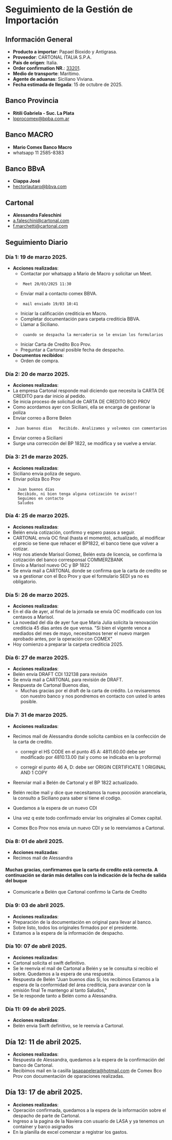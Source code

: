 # Seguimiento de la Gestión de Importación

## Información General
- **Producto a importar**: Papael Bioxido y Antigrasa.
- **Proveedor**: CARTONAL ITALIA S.P.A.
- **País de origen**: Italia.
- **Order confirmation NR.**: [33201](/doc/OC%2033201.pdf).
- **Medio de transporte**: Marítimo.
- **Agente de aduanas**: Siciliano Viviana.
- **Fecha estimada de llegada**: 15 de octubre de 2025.



## Banco Provincia
- **Ritili Gabriela - Suc. La Plata**
- lpprocomex@bpba.com.ar
## Banco MACRO
- **Mario Comex Banco Macro**
- whatsapp 11 2585-8383
## Banco BBvA
- **Ciappa José**
- hectorlautaro@bbva.com
## Cartonal
- **Alessandra Faleschini**
- a.faleschini@cartonal.com
- f.marchetti@cartonal.com


## Seguimiento Diario

### Día 1: 19 de marzo 2025.
- **Acciones realizadas**:
  - Contactar por whatsapp a Mario de Macro y solicitar un Meet.
  -      Meet 20/03/2025 11:30
  - Enviar mail a contacto comex BBVA.
  -      mail enviado 19/03 10:41
  - Iniciar la calificación crediticia en Macro.
  - Completar documentación para carpeta crediticia BBVA.
  - Llamar a Siciliano.
  -      cuando se despacha la mercaderia se le envian los formularios
  - Iniciar Carta de Credito Bco Prov.
  - Preguntar a Cartonal posible fecha de despacho.
- **Documentos recibidos**:
  - Orden de compra.

### Día 2: 20 de marzo 2025.
- **Acciones realizadas**:
 - La empresa Cartonal responde mail diciendo que necesita la CARTA DE CREDITO para dar inicio al pedido.
 - Se inicia proceso de solicitud de CARTA DE CREDITO BCO PROV
 - Como acordamos ayer con Siciliani, ella se encarga de gestionar la poliza
 - Enviar correo a Borre Belen  
 -      Juan buenos días   Recibido. Analizamos y volvemos con comentarios
 - Enviar correo a Siciliani 
 - Surge una corrección del BP 1822, se modifica y se vuelve a enviar.

### Día 3: 21 de marzo 2025.
- **Acciones realizadas**:
 - Siciliano envia poliza de seguro.
 - Enviar poliza Bco Prov
 -       Juan buenos días
         Recibido, ni bien tenga alguna cotización te aviso!!
         Seguimos en contacto
         Saludos

### Día 4: 25 de marzo 2025.
- **Acciones realizadas**:
 - Belén envia cotización, confirmo y espero pasos a seguir.
 - CARTONAL envía OC final (hasta el momento), actualizado, al modificar el precio se tiene que rehacer el BP1822,  el banco tiene que volver a cotizar.
 - Hoy nos atiende Marisol Gomez, Belén esta de licencia, se confirma la cotización del banco corresponsal COMMERZBANK
 - Envío a Marisol nuevo OC y BP 1822
 - Se envía mail a CARTONAL donde se confirma que la carta de credito se va a gestionar con el Bco Prov y que el formulario SEDI ya no es obligatorio.

### Día 5: 26 de marzo 2025.
- **Acciones realizadas**:
 - En el día de ayer, al final de la jornada se envía OC modificado con los centavos a Marisol.
 - La novedad del día de ayer fue que Maria Julia solicita la renovación crediticia 45 días antes de que vensa. "Si bien el vigente vence a mediados del mes de mayo, necesitamos tener el nuevo margen aprobado antes, por la operación con COMEX"
 - Hoy comienzo a preparar la carpeta crediticia 2025.

### Día 6: 27 de marzo 2025.
- **Acciones realizadas**:
 - Belén envía DRAFT CDI 132138 para revisión 
 - Se envía mail a CARTONAL para revisión de DRAFT.
 - Respuesta de Cartonal
    Buenos dias,
    - Muchas gracias por el draft de la carta de crédito.
Lo revisaremos con nuestro banco y nos pondremos en contacto con usted lo antes posible.

### Día 7: 31 de marzo 2025.
- **Acciones realizadas**:
 - Recimos mail de Alessandra donde solicita cambios en la confección de la carta de credito.
    - corregir el HS CODE en el punto 45 A: 4811.60.00 debe ser modificado por 4810.13.00 (tal y como se indicaba en la proforma)

    - corregir el punto 46 A, D: debe ser ORIGIN CERTIFICATE 1 ORIGINAL AND 1 COPY

- Reenviar mail a Belén de Cartonal y el BP 1822 actualizado.
- Belén recibe mail y dice que necesitamos la nueva pocosión arancelaria, la consulto a Siciliano para saber si tiene el codigo.
- Quedamos a la espera de un nuevo CDI
- Una vez q este todo confirmado enviar los originales al Comex capital.
- Comex Bco Prov nos envia un nuevo CDI y se lo reenviamos a Cartonal.

### Día 8: 01 de abril 2025.
- **Acciones realizadas**:
 - Recimos mail de Alessandra 
  ####  Muchas gracias, confirmamos que la carta de credito està correcta. A continuación se darán más detalles con la indicación de la fecha de salida del buque
- Comunicarle a Belén que Cartonal confirmo la Carta de Credito  

### Día 9: 03 de abril 2025.
- **Acciones realizadas**:
- Preparación de la documentación en original para llevar al banco.
- Sobre listo, todos los originales firmados por el presidente.
- Estamos a la espera de la información de despacho. 

### Día 10: 07 de abril 2025.
- **Acciones realizadas**:
- Cartonal solicita el swift definitivo.
- Se le reenvía el mail de Cartonal a Belén y se le consulta si recibio el sobre.
Quedamos a la espera de una respuesta.
- Respuesta de Belén "Juan buenos días Si, los recibimos
Estamos a la espera de la conformidad del área crediticia, para avanzar con la emisión final
Te mantengo al tanto
Saludos,"
- Se le responde tanto a Belén como a Alessandra.

### Día 11: 09 de abril 2025.
- **Acciones realizadas**:
- Belén envia Swift definitivo, se le reenvía a Cartonal.

## Día 12: 11 de abril 2025.
- **Acciones realizadas**:
- Respuesta de Alessandra, quedamos a la espera de la confirmación del banco de Cartonal.
- Recibimos mail en la casilla lasapapelera@hotmail.com de Comex Bco Prov con documentación de oparaciones realizadas.


## Día 13: 17 de abril 2025.
- **Acciones realizadas**:
- Operación confirmada, quedamos a la espera de la información sobre el despacho de parte de Cartonal.
- Ingreso a la pagina de la Naviera con usuario de LASA y ya tenemos un container y barco asignados
- En la planilla de excel comenzar a registrar los gastos.



 


   
  
  